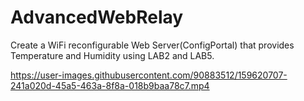 ﻿# AdvancedWebRelay
Create a WiFi reconfigurable Web Server(ConfigPortal) that provides Temperature and Humidity using LAB2 and LAB5.



https://user-images.githubusercontent.com/90883512/159620707-241a020d-45a5-463a-8f8a-018b9baa78c7.mp4

